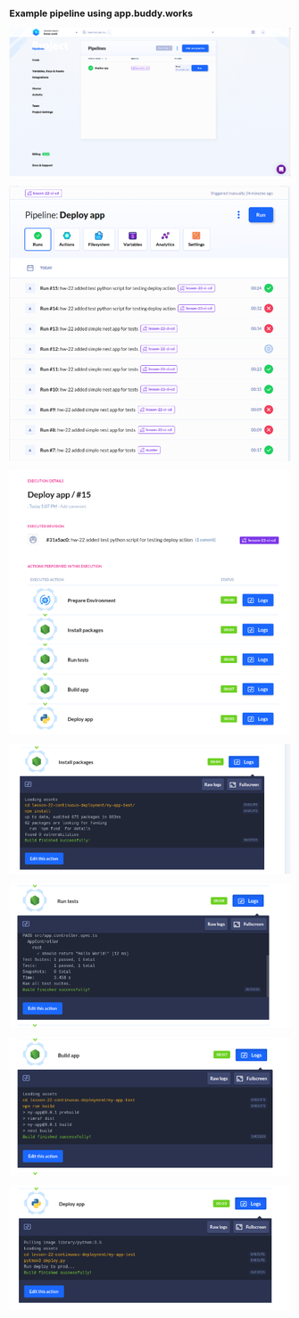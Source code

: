 ### Example pipeline using app.buddy.works 

<p><img src="results/1.png"></p>
<p><img src="results/2.png"></p>
<p><img src="results/3.png"></p>
<p><img src="results/install.png"></p>
<p><img src="results/tests.png"></p>
<p><img src="results/build.png"></p>
<p><img src="results/deploy.png"></p>
